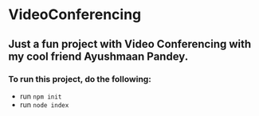 # VideoConferencing
## Just a fun project with Video Conferencing with my cool friend Ayushmaan Pandey.

### To run this project, do the following:
* run `npm init`
* run `node index`
